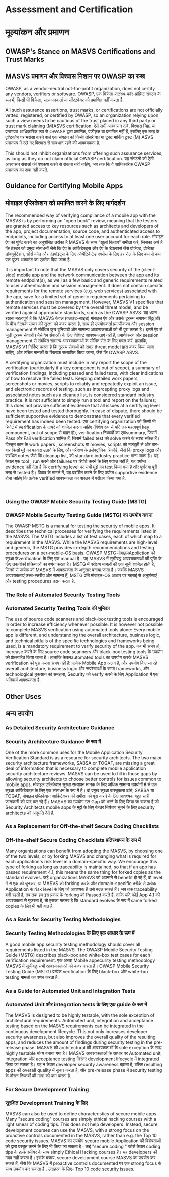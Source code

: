 # Assessment and Certification
# मूल्यांकन और प्रमाणन

## OWASP's Stance on MASVS Certifications and Trust Marks
## MASVS प्रमाणन और विश्वास निशान पर OWASP का रुख

OWASP, as a vendor-neutral not-for-profit organization, does not certify any vendors, verifiers or software.
OWASP, एक विक्रेता-तटस्थ-फॉर-प्रॉफ़िट संगठन के रूप में, किसी भी विक्रेता, सत्यापनकर्ता या सॉफ़्टवेयर को प्रमाणित नहीं करता है.

All such assurance assertions, trust marks, or certifications are not officially vetted, registered, or certified by OWASP, so an organization relying upon such a view needs to be cautious of the trust placed in any third party or trust mark claiming (M)ASVS certification.
ऐसे सभी आश्वासन दावे, विश्वास चिह्न, या प्रमाणपत्र आधिकारिक रूप से OWASP द्वारा प्रमाणित, पंजीकृत या प्रमाणित नहीं हैं, इसलिए इस तरह के दृष्टिकोण पर भरोसा करने वाले एक संगठन को किसी तीसरे पक्ष या ट्रस्ट मार्किंग ट्रस्ट (M) ASVS प्रमाणपत्र  में रखे गए विश्वास से सावधान रहने की आवश्यकता है.

This should not inhibit organizations from offering such assurance services, as long as they do not claim official OWASP certification.
यह संगठनों को ऐसी आश्वासन सेवाओं की पेशकश करने से रोकना नहीं चाहिए, जब तक कि वे आधिकारिक OWASP प्रमाणपत्र का दावा नहीं करते.

## Guidance for Certifying Mobile Apps
## मोबाइल एप्लिकेशन को प्रमाणित करने के लिए मार्गदर्शन

The recommended way of verifying compliance of a mobile app with the MASVS is by performing an "open book" review, meaning that the testers are granted access to key resources such as architects and developers of the app, project documentation, source code, and authenticated access to endpoints, including access to at least one user account for each role.
मोबाइल ऐप को पुष्टि करने का अनुशंसित तरीका  है  MASVS के साथ "खुली किताब" समीक्षा करे,
जिसका अर्थ है कि टेस्टर को प्रमुख संसाधनों जैसे कि ऐप के आर्किटेक्ट्स और ऐप के डेवलपर्स जैसे प्रोजेक्ट, प्रोजेक्ट डॉक्यूमेंटेशन, सोर्स कोड और एंडपॉइंट्स के लिए ऑथेंटिकेटेड एक्सेस के लिए हर रोल के लिए कम से कम एक यूजर अकाउंट का एक्सेस दिया जाता है.

It is important to note that the MASVS only covers security of the (client-side) mobile app and the network communication between the app and its remote endpoint(s), as well as a few basic and generic requirements related to user authentication and session management. It does not contain specific requirements for the remote services (e.g. web services) associated with the app, save for a limited set of generic requirements pertaining to authentication and session management. However, MASVS V1 specifies that remote services must be covered by the overall threat model, and be verified against appropriate standards, such as the OWASP ASVS.
यह ध्यान रखना महत्वपूर्ण है कि MASVS केवल (क्लाइंट-साइड) मोबाइल ऐप और उसके दूरस्थ समापन बिंदु(ओं) के बीच नेटवर्क संचार की सुरक्षा को कवर करता है, साथ ही उपयोगकर्ता प्रमाणीकरण और session management से संबंधित कुछ बुनियादी और सामान्य आवश्यकताओं को भी पूरा करता है। इसमें ऐप से जुड़ी दूरस्थ सेवाओं (जैसे वेब सेवाओं) के लिए विशिष्ट आवश्यकताएं नहीं हैं, प्रमाणीकरण और session management से संबंधित सामान्य आवश्यकताओं के सीमित सेट के लिए बचत करें. हालांकि, MASVS V1 निर्दिष्ट करता है कि दूरस्थ सेवाओं को समग्र threat model द्वारा कवर किया जाना चाहिए, और उचित मानकों के खिलाफ सत्यापित किया जाना, जैसे कि OWASP ASVS.

A certifying organization must include in any report the scope of the verification (particularly if a key component is out of scope), a summary of verification findings, including passed and failed tests, with clear indications of how to resolve the failed tests. Keeping detailed work papers, screenshots or movies, scripts to reliably and repeatedly exploit an issue, and electronic records of testing, such as intercepting proxy logs and associated notes such as a cleanup list, is considered standard industry practice. It is not sufficient to simply run a tool and report on the failures; this does not provide sufficient evidence that all issues at a certifying level have been tested and tested thoroughly. In case of dispute, there should be sufficient supportive evidence to demonstrate that every verified requirement has indeed been tested.
एक certifying organization को किसी भी रिपोर्ट में verification के दायरे को शामिल करना चाहिए (विशेष रूप से यदि एक महत्वपूर्ण key component, out of scope से बाहर हो), verification निष्कर्षों का एकsummary, जिसमें Pass और Fail verification शामिल हैं, जिसमें failed test को solve करने के स्पष्ट संकेत हैं। विस्तृत काम के work papers , screenshots या movies, scripts को मज़बूती से और बार-बार किसी मुद्दे का फायदा उठाने के लिए, और परीक्षण के इलेक्ट्रॉनिक रिकॉर्ड, जैसे कि proxy logs और संबंधित notes जैसे कि cleanup list, को standard industry practice माना जाता है। यह केवल एक tool , run करने और failures पर रिपोर्ट करने के लिए पर्याप्त नहीं है; यह पर्याप्त evidence नहीं देता है कि certifying level पर सभी मुद्दों का test किया गया है और पूर्णतया पूरी तरह से tested है। विवाद के मामले में, यह प्रदर्शित करने के लिए पर्याप्त supportive evidence होना चाहिए कि प्रत्येक verified आवश्यकता का वास्तव में परीक्षण किया गया है.

<div style="page-break-after: always; visibility: hidden">
\pagebreak
</div>

### Using the OWASP Mobile Security Testing Guide (MSTG)
### OWASP Mobile Security Testing Guide (MSTG) का उपयोग करना

The OWASP MSTG is a manual for testing the security of mobile apps. It describes the technical processes for verifying the requirements listed in the MASVS. The MSTG includes a list of test cases, each of which map to a requirement in the MASVS. While the MASVS requirements are high-level and generic, the MSTG provides in-depth recommendations and testing procedures on a per-mobile-OS basis.
OWASP MSTG मोबाइलAppliction की सुरक्षा केverification के लिए एक manual है। यह MASVS में सूचीबद्ध आवश्यकताओं की पुष्टि के लिए तकनीकी प्रक्रियाओं का वर्णन करता है। MSTG में परीक्षण मामलों की एक सूची शामिल होती है, जिनमें से प्रत्येक को MASVS में आवश्यकता के अनुसार बनाया जाता है। जबकि MASVS आवश्यकताएं उच्च-स्तरीय और सामान्य हैं, MSTG प्रति मोबाइल-OS आधार पर गहराई से अनुशंसाएं और testing procedures प्रदान करता है.

### The Role of Automated Security Testing Tools
### Automated Security Testing Tools की भूमिका

The use of source code scanners and black-box testing tools is encouraged in order to increase efficiency whenever possible. It is however not possible to complete MASVS verification using automated tools alone: Every mobile app is different, and understanding the overall architecture, business logic, and technical pitfalls of the specific technologies and frameworks being used, is a mandatory requirement to verify security of the app.
जब भी संभव हो, increase करने के लिए source code scanners और black-box testing tools के उपयोग को प्रोत्साहित किया जाता है। हालांकि केवलautomated tools का उपयोग करके MASVS verification को पूरा करना संभव नहीं है: प्रत्येक Mobile App अलग है, और उपयोग किए जा रहे overall architecture, business logic और रूपरेखाओं के समग्र frameworks, और technological नुकसान को समझना, Security को verify करने के लिए Application में एक अनिवार्य आवश्यकता है.

## Other Uses
## अन्य उपयोग

### As Detailed Security Architecture Guidance
### Security Architecture Guidance के रूप में

One of the more common uses for the Mobile Application Security Verification Standard is as a resource for security architects. The two major security architecture frameworks, SABSA or TOGAF, are missing a great deal of information that is necessary to complete mobile application security architecture reviews. MASVS can be used to fill in those gaps by allowing security architects to choose better controls for issues common to mobile apps.
मोबाइल एप्लिकेशन सुरक्षा सत्यापन मानक के लिए अधिक सामान्य उपयोगों में से एक सुरक्षा आर्किटेक्ट्स के लिए एक संसाधन के रूप में है। दो प्रमुख सुरक्षा वास्तुकला ढांचे, SABSA या TOGAF, मोबाइल एप्लिकेशन आर्किटेक्चर की समीक्षा को पूरा करने के लिए आवश्यक बहुत सारी जानकारी को याद कर रहे हैं। MASVS का उपयोग उन Gap को भरने के लिए किया जा सकता है जो Security Architects mobile apps के मुद्दों के लिए बेहतर नियंत्रण चुनने के लिए security architects को अनुमति देते हैं.

### As a Replacement for Off-the-shelf Secure Coding Checklists
### Off-the-shelf Secure Coding Checklists प्रतिस्थापन के रूप में

Many organizations can benefit from adopting the MASVS, by choosing one of the two levels, or by forking MASVS and changing what is required for each application's risk level in a domain-specific way. We encourage this type of forking as long as traceability is maintained, so that if an app has passed requirement 4.1, this means the same thing for forked copies as the standard evolves.
कई organizations MASVS को अपनाने से benefit हो रहे हैं, दो level में से एक को चुनकर, या MASVS को forking करके और domain-specific तरीके से प्रत्येक Application के risk level के लिए जो आवश्यक है उसे बदल सकते हैं। जब तक traceability बनी रहती है, तब तक हम इस प्रकार के forking को Passed करते हैं, ताकि यदि कोई App 4.1 की आवश्यकता से गुजरता है, तो इसका मतलब है कि standard evolves के रूप में same forked copies के लिए भी यही बात है.

### As a Basis for Security Testing Methodologies
### Security Testing Methodologies के लिए एक आधार के रूप में

A good mobile app security testing methodology should cover all requirements listed in the MASVS. The OWASP Mobile Security Testing Guide (MSTG) describes black-box and white-box test cases for each verification requirement.
एक अच्छा Mobile appecurity testing methodology MASVS में सूचीबद्ध सभी आवश्यकताओं को कवर करता है। OWASP Mobile Security Testing Guide (MSTG) प्रत्येक verification के लिए black-box और white-box testing मामलों का वर्णन करता है.

### As a Guide for Automated Unit and Integration Tests
### Automated Unit और integration tests के लिए एक guide के रूप में

The MASVS is designed to be highly testable, with the sole exception of architectural requirements. Automated unit, integration and acceptance testing based on the MASVS requirements can be integrated in the continuous development lifecycle. This not only increases developer security awareness, but also improves the overall quality of the resulting apps, and reduces the amount of findings during security testing in the pre-release phase.
MASVS को architectural की आवश्यकताओं के sole exception के साथ, highly testable योग्य बनाया गया है। MASVS आवश्यकताओं के आधार पर Automated unit, integration और acceptance testing निरंतर development lifecycle में integrated किया जा सकता है। यह न केवल developer security awareness बढ़ाता है, बल्कि resulting apps की overall quality में सुधार करता है, और pre-release phase में security testing के दौरान निष्कर्षों की मात्रा को कम करता है.

### For Secure Development Training
### सुरक्षित Development Training के लिए

MASVS can also be used to define characteristics of secure mobile apps. Many "secure coding" courses are simply ethical hacking courses with a light smear of coding tips. This does not help developers. Instead, secure development courses can use the MASVS, with a strong focus on the proactive controls documented in the MASVS, rather than e.g. the Top 10 code security issues.
MASVS का उपयोग secure mobile Application की विशेषताओं को द्वारा प्रस्तुत करने के लिए भी किया जा सकता है। कई "secure coding " कोर्स केवल coding tips के हल्के स्मीयर के साथ simply Ethical Hacking courses हैं। यह developers की मदद नहीं करता है। इसके बजाय, secure development course MASVS का उपयोग कर सकते हैं, जैसे कि MASVS में proactive controls documented पर एक strong focus के साथ उपयोग कर सकता है , उदाहरण के लिए- Top 10 code security issues.